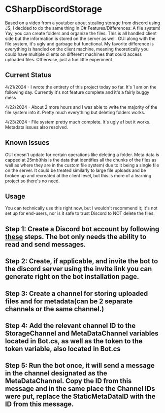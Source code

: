 # CSharpDiscordStorage
Based on a video from a youtuber about stealing storage from discord using JS, I decided to do the same thing in C#
Features/Differences:
A file system! Yay, you can create folders and organize the files. This is all handled client side but the information is stored on the server as well.
GUI along with the file system, it's ugly and garbage but functional.
My favorite difference is everything is handled on the client machine, meaning theoretically you could have multiple clients on different machines that could access uploaded files.
Otherwise, just a fun little experiment

## Current Status
4/21/2024 - I wrote the entirety of this project today so far. It's 1 am on the following day. Currently it's not feature complete and it's a fairly buggy mess

4/22/2024 - About 2 more hours and I was able to write the majority of the file system into it. Pretty much everything but deleting folders works.

4/23/2024 - File system pretty much complete. It's ugly af but it works. Metadata issues also resolved.

## Known Issues
GUI doesn't update for certain operations like deleting a folder.
Meta data is capped at 25mb(this is the data that identifies all the chunks of the files as well as where they are in the custom file system) due to it being a single file on the server. It could be treated similarly to large file uploads and be broken up and recreated at the client level, but this is more of a learning project so there's no need.


## Usage
You can technically use this right now, but I wouldn't recommend it; it's not set up for end-users, nor is it safe to trust Discord to NOT delete the files.

## Step 1: Create a Discord bot account by following [these](https://discordpy.readthedocs.io/en/stable/discord.html) steps. The bot only needs the ability to read and send messages.
## Step 2: Create, if applicable, and invite the bot to the discord server using the invite link you can generate right on the bot installation page.
## Step 3: Create a channel for storing uploaded files and for metadata(can be 2 separate channels or the same channel.)
## Step 4: Add the relevant channel ID to the StorageChannel and MetaDataChannel variables located in Bot.cs, as well as the token to the token variable, also located in Bot.cs
## Step 5: Run the bot once, it will send a message in the channel designated as the MetaDataChannel. Copy the ID from this message and in the same place the Channel IDs were put, replace the StaticMetaDataID with the ID from this message.


